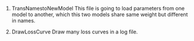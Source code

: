 1. TransNamestoNewModel 
This file is going to load parameters from one model to another, which this two models share same weight but different in names.

2. DrawLossCurve
Draw many loss curves in a log file. 
